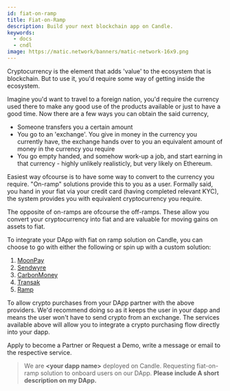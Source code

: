 ```yaml
---
id: fiat-on-ramp
title: Fiat-on-Ramp
description: Build your next blockchain app on Candle.
keywords:
  - docs
  - cndl
image: https://matic.network/banners/matic-network-16x9.png 
---
```


Cryptocurrency is the element that adds 'value' to the ecosystem that is blockchain. But to use it, you'd require some way of getting inside the ecosystem. 

Imagine you'd want to travel to a foreign nation, you'd require the currency used there to make any good use of the products available or just to have a good time. Now there are a few ways you can obtain the said currency, 

- Someone transfers you a certain amount
- You go to an 'exchange'. You give in money in the currency you currently have, the exchange hands over to you an equivalent amount of money in the currency you require
- You go empty handed, and somehow work-up a job, and start earning in that currency - highly unlikely realisticly, but very likely on Ethereum.

Easiest way ofcourse is to have some way to convert to the currency you require. "On-ramp" solutions provide this to you as a user. 
Formally said, you hand in your fiat via your credit card (having completed relevant KYC), the system provides you with equivalent cryptocurrency you require.

The opposite of on-ramps are ofcourse the off-ramps. These allow you convert your cryptocurrency into fiat and are valuable for moving gains on assets to fiat. 

To integrate your DApp with fiat on ramp solution on Candle, you can choose to go with either the following or spin up with a custom solution:

1. [MoonPay](https://www.moonpay.io/)
2. [Sendwyre](https://www.sendwyre.com/)
3. [CarbonMoney](https://www.carbon.money/)
4. [Transak](https://transak.com/)
5. [Ramp](https://ramp.network/)

To allow crypto purchases from your DApp partner with the above providers. We'd recommend doing so as it keeps the user in your dapp and means the user won't have to send crypto from an exchange. The services available above will allow you to integrate a crypto purchasing flow directly into your dapp.

Apply to become a Partner or Request a Demo, write a message or email to the respective service.

> We are **<your dapp name\>** deployed on Candle. Requesting fiat-on-ramp solution to onboard users on our DApp. **Please include A short description on my DApp.**


